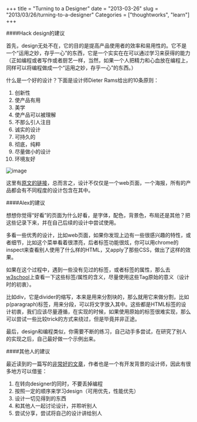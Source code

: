 +++
title = "Turning to a Designer"
date = "2013-03-26"
slug = "2013/03/26/turning-to-a-designer"
Categories = ["thoughtworks", "learn"]
+++

####Hack design的建议

首先，design无处不在，它的目的是提高产品使用者的效率和易用性的。它不是一个“运用之妙，存乎一心”的东西，它是一个实实在在可以通过学习来获得的能力（正如编程或者写作或者厨艺一样，当然，如果一个人把精力和心血放在编程上，同样可以将编程做成一个“运用之妙，存乎一心”的东西。）

什么是一个好的设计？下面是设计师Dieter Rams给出的10条原则：

1. 创新性
2. 使产品有用
3. 美学
4. 使产品可以被理解
5. 不那么引人注目
6. 诚实的设计
7. 可持久的
8. 彻底，纯粹
9. 尽量做小的设计
10. 环境友好


![image](http://abruzzi.github.com/images/2013/03/design-10-commandments.resized.png)

这里有[原文的链接](http://startupsthisishowdesignworks.com/)，总而言之，设计不仅仅是一个web页面，一个海报，所有的产品都会有不同程度的设计包含在其中。

####Alex的建议

想想你觉得“好看”的页面为什么好看，是字体，配色，背景色，布局还是其他？把这些记录下来，并在自己后续的设计中尝试使用。

多看一些优秀的设计，比如web页面，如果你发现上边有一些很感兴趣的特性，或者细节，比如这个菜单看着很漂亮，后者标签功能很炫，你可以用chrome的inspect来查看别人使用了什么样的HTML，又apply了那些CSS，做出了这样的效果。

如果在这个过程中，遇到一些没有见过的标签，或者标签的属性，那么去[w3school](http://www.w3schools.com/)上查看一下这些标签/属性的含义，尽量使用这些Tag原始的意义（设计时的初衷）。

比如div，它是divider的缩写，本来是用来分割块的，那么就用它来做分割，比如p(paragraph)标签，用来分段，可以将文字放入其中。这些都是HTML标签的设计初衷，我们应该尽量遵循，在实现的时候，如果使用原始的标签很难实现，那么可以尝试一些比较trick的方式来绕过，但是毕竟并非正途。

最后，design和编程类似，你需要不断的练习，自己动手多尝试，在研究了别人的实现之后，自己最好做一个示例出来。

####其他人的建议

最近读到的一篇写的[非常好的文章](http://somerandomdude.com/2012/01/10/transition-from-development-to-design/)，作者也是一个有开发背景的设计师，因此有很多地方可以借鉴：

1. 在转向designer的同时，不要丢掉编程
2. 按照一定的顺序来学习design（可用优先，性能优先） 
3. 设计一切见得到的东西
4. 和其他人一起讨论设计，并聆听别人
5. 尝试分享，尝试将自己的设计讲给别人

